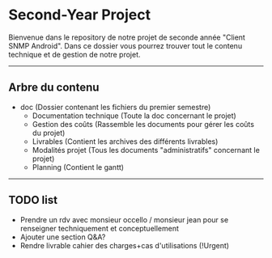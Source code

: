 ﻿# Second-Year Project

Bienvenue dans le repository de notre projet de seconde année "Client SNMP Android". Dans ce dossier vous pourrez trouver tout le contenu technique et de gestion de notre projet.  
 - - -
## Arbre du contenu
 - doc (Dossier contenant les fichiers du premier semestre)  
    - Documentation technique (Toute la doc concernant le projet)  
    - Gestion des coûts (Rassemble les documents pour gérer les coûts du projet)  
    - Livrables (Contient les archives des différents livrables)  
    - Modalités projet (Tous les documents "administratifs" concernant le projet)  
    - Planning (Contient le gantt)  
 

----------

## TODO list

- Prendre un rdv avec monsieur occello / monsieur jean pour se renseigner techniquement et conceptuellement  
- Ajouter une section Q&A?  
- Rendre livrable cahier des charges+cas d'utilisations (!Urgent)